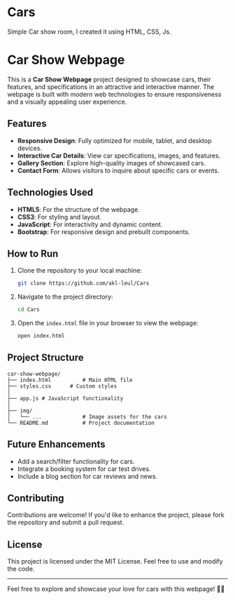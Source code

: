 # Cars
Simple Car show room, I created it using HTML, CSS, Js.

# Car Show Webpage

This is a **Car Show Webpage** project designed to showcase cars, their features, and specifications in an attractive and interactive manner. The webpage is built with modern web technologies to ensure responsiveness and a visually appealing user experience.

## Features

- **Responsive Design**: Fully optimized for mobile, tablet, and desktop devices.
- **Interactive Car Details**: View car specifications, images, and features.
- **Gallery Section**: Explore high-quality images of showcased cars.
- **Contact Form**: Allows visitors to inquire about specific cars or events.

## Technologies Used

- **HTML5**: For the structure of the webpage.
- **CSS3**: For styling and layout.
- **JavaScript**: For interactivity and dynamic content.
- **Bootstrap**: For responsive design and prebuilt components.

## How to Run

1. Clone the repository to your local machine:
   ```bash
   git clone https://github.com/akl-leul/Cars
   ```

2. Navigate to the project directory:
   ```bash
   cd Cars
   ```

3. Open the `index.html` file in your browser to view the webpage:
   ```bash
   open index.html
   ```

## Project Structure

```
car-show-webpage/
├── index.html          # Main HTML file
├── styles.css      # Custom styles
│   
├── app.js # JavaScript functionality
│
├── img/
│   └── ...             # Image assets for the cars
└── README.md           # Project documentation
```

## Future Enhancements

- Add a search/filter functionality for cars.
- Integrate a booking system for car test drives.
- Include a blog section for car reviews and news.

## Contributing

Contributions are welcome! If you'd like to enhance the project, please fork the repository and submit a pull request.

## License

This project is licensed under the MIT License. Feel free to use and modify the code.

---

Feel free to explore and showcase your love for cars with this webpage! 🚗✨
